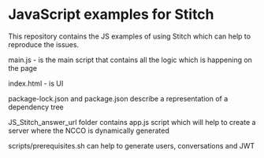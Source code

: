 # JavaScript examples for Stitch

This repository contains the JS examples of using Stitch which can help to reproduce the issues. 

main.js - is the main script that contains all the logic which is happening on the page

index.html - is UI

package-lock.json and package.json describe a representation of a dependency tree

JS_Stitch_answer_url folder contains app.js script which will help to create a server where the NCCO is dynamically generated 

scripts/prerequisites.sh can help to generate users, conversations and JWT
